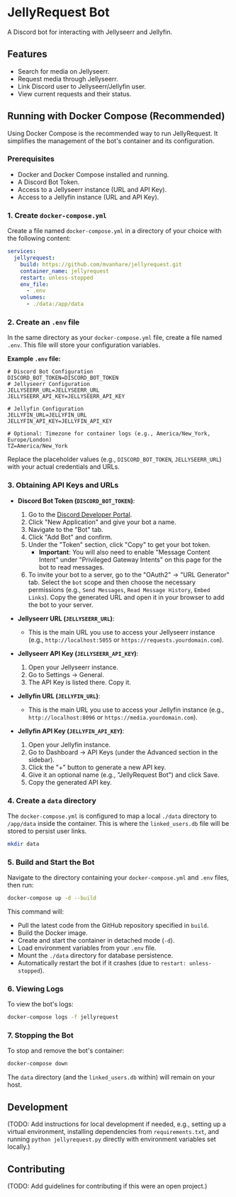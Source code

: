 # JellyRequest Bot

A Discord bot for interacting with Jellyseerr and Jellyfin.

## Features

-   Search for media on Jellyseerr.
-   Request media through Jellyseerr.
-   Link Discord user to Jellyseerr/Jellyfin user.
-   View current requests and their status.

## Running with Docker Compose (Recommended)

Using Docker Compose is the recommended way to run JellyRequest. It simplifies the management of the bot's container and its configuration.

### Prerequisites

-   Docker and Docker Compose installed and running.
-   A Discord Bot Token.
-   Access to a Jellyseerr instance (URL and API Key).
-   Access to a Jellyfin instance (URL and API Key).

### 1. Create `docker-compose.yml`

Create a file named `docker-compose.yml` in a directory of your choice with the following content:

```yaml
services:
  jellyrequest:
    build: https://github.com/mvanhare/jellyrequest.git
    container_name: jellyrequest
    restart: unless-stopped
    env_file:
      - .env
    volumes:
      - ./data:/app/data
```

### 2. Create an `.env` file

In the same directory as your `docker-compose.yml` file, create a file named `.env`. This file will store your configuration variables.

**Example `.env` file:**

```env
# Discord Bot Configuration
DISCORD_BOT_TOKEN=DISCORD_BOT_TOKEN
# Jellyseerr Configuration
JELLYSEERR_URL=JELLYSEERR_URL
JELLYSEERR_API_KEY=JELLYSEERR_API_KEY

# Jellyfin Configuration
JELLYFIN_URL=JELLYFIN_URL
JELLYFIN_API_KEY=JELLYFIN_API_KEY

# Optional: Timezone for container logs (e.g., America/New_York, Europe/London)
TZ=America/New_York
```

Replace the placeholder values (e.g., `DISCORD_BOT_TOKEN`, `JELLYSEERR_URL`) with your actual credentials and URLs.

### 3. Obtaining API Keys and URLs

*   **Discord Bot Token (`DISCORD_BOT_TOKEN`)**:
    1.  Go to the [Discord Developer Portal](https://discord.com/developers/applications).
    2.  Click "New Application" and give your bot a name.
    3.  Navigate to the "Bot" tab.
    4.  Click "Add Bot" and confirm.
    5.  Under the "Token" section, click "Copy" to get your bot token.
        *   **Important**: You will also need to enable "Message Content Intent" under "Privileged Gateway Intents" on this page for the bot to read messages.
    6.  To invite your bot to a server, go to the "OAuth2" -> "URL Generator" tab. Select the `bot` scope and then choose the necessary permissions (e.g., `Send Messages`, `Read Message History`, `Embed Links`). Copy the generated URL and open it in your browser to add the bot to your server.

*   **Jellyseerr URL (`JELLYSEERR_URL`)**:
    *   This is the main URL you use to access your Jellyseerr instance (e.g., `http://localhost:5055` or `https://requests.yourdomain.com`).

*   **Jellyseerr API Key (`JELLYSEERR_API_KEY`)**:
    1.  Open your Jellyseerr instance.
    2.  Go to Settings -> General.
    3.  The API Key is listed there. Copy it.

*   **Jellyfin URL (`JELLYFIN_URL`)**:
    *   This is the main URL you use to access your Jellyfin instance (e.g., `http://localhost:8096` or `https://media.yourdomain.com`).

*   **Jellyfin API Key (`JELLYFIN_API_KEY`)**:
    1.  Open your Jellyfin instance.
    2.  Go to Dashboard -> API Keys (under the Advanced section in the sidebar).
    3.  Click the "+" button to generate a new API key.
    4.  Give it an optional name (e.g., "JellyRequest Bot") and click Save.
    5.  Copy the generated API key.

### 4. Create a `data` directory

The `docker-compose.yml` is configured to map a local `./data` directory to `/app/data` inside the container. This is where the `linked_users.db` file will be stored to persist user links.

```bash
mkdir data
```

### 5. Build and Start the Bot

Navigate to the directory containing your `docker-compose.yml` and `.env` files, then run:

```bash
docker-compose up -d --build
```

This command will:
- Pull the latest code from the GitHub repository specified in `build`.
- Build the Docker image.
- Create and start the container in detached mode (`-d`).
- Load environment variables from your `.env` file.
- Mount the `./data` directory for database persistence.
- Automatically restart the bot if it crashes (due to `restart: unless-stopped`).

### 6. Viewing Logs

To view the bot's logs:

```bash
docker-compose logs -f jellyrequest
```

### 7. Stopping the Bot

To stop and remove the bot's container:

```bash
docker-compose down
```
The `data` directory (and the `linked_users.db` within) will remain on your host.

## Development

(TODO: Add instructions for local development if needed, e.g., setting up a virtual environment, installing dependencies from `requirements.txt`, and running `python jellyrequest.py` directly with environment variables set locally.)

## Contributing

(TODO: Add guidelines for contributing if this were an open project.)
```
